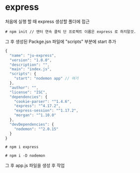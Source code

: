 # express

처음에 실행 할 때 express 생성할 폴더에 접근

```
# npm init // 엔터 연속 클릭 단 프로젝트 이름은 express 로 하지말것.
```

그 후 생성된 Packge.jsn 파일에 "scripts" 부분에 start 추가
``` javascript
{
  "name": "ju-express",
  "version": "1.0.0",
  "description": "",
  "main": "index.js",
  "scripts": {
    "start": "nodemon app" // 여기
  },
  "author": "",
  "license": "ISC",
  "dependencies": {
    "cookie-parser": "^1.4.6",
    "express": "^4.17.2",
    "express-session": "^1.17.2",
    "morgan": "^1.10.0"
  },
  "devDependencies": {
    "nodemon": "^2.0.15"
  }
}
```
```
# npm i express

# npm i -D nodemon
```
그 후 app.js 파일을 생성 후 작업
